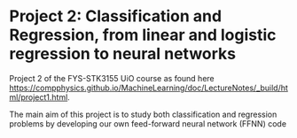 # Project 2: Classification and Regression, from linear and logistic regression to neural networks

Project 2 of the FYS-STK3155 UiO course as found here
https://compphysics.github.io/MachineLearning/doc/LectureNotes/_build/html/project1.html.

The main aim of this project is to study both classification and regression problems by developing our own feed-forward
neural network (FFNN) code